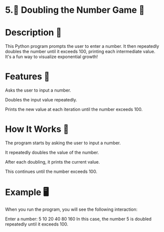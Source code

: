 # 5.🔢 Doubling the Number Game 🔄
# Description 📜
This Python program prompts the user to enter a number. It then repeatedly doubles the number until it exceeds 100, printing each intermediate value. It's a fun way to visualize exponential growth!

# Features 🎯
Asks the user to input a number.

Doubles the input value repeatedly.

Prints the new value at each iteration until the number exceeds 100.

# How It Works 🔄
The program starts by asking the user to input a number.

It repeatedly doubles the value of the number.

After each doubling, it prints the current value.

This continues until the number exceeds 100.

# Example 🖥️
When you run the program, you will see the following interaction:


Enter a number: 5
10
20
40
80
160
In this case, the number 5 is doubled repeatedly until it exceeds 100.